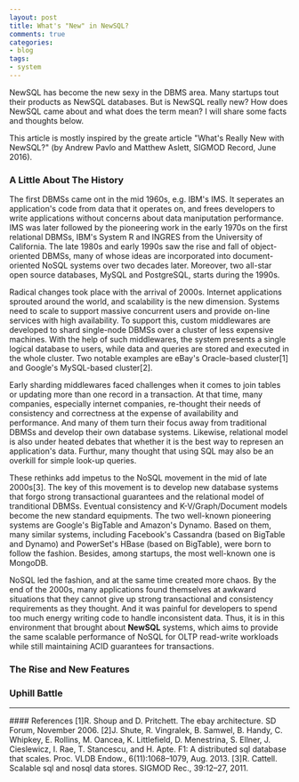 ```yaml
---
layout: post
title: What's "New" in NewSQL?
comments: true
categories:
- blog
tags:
- system
---
```


NewSQL has become the new sexy in the DBMS area. Many startups tout their products as NewSQL databases.
But is NewSQL really new? How does NewSQL came about and what does the term mean?
I will share some facts and thoughts below.

This article is mostly inspired by the greate article "What's Really New with NewSQL?" (by Andrew Pavlo and Matthew Aslett, SIGMOD Record, June 2016).

### A Little About The History

The first DBMSs came ont in the mid 1960s, e.g. IBM's IMS.
It seperates an application's code from data that it operates on, and frees developers to write applications without concerns about data maniputation performance.
IMS was later followed by the pioneering work in the early 1970s on the first relational DBMSs, IBM's System R and INGRES from the University of California.
The late 1980s and early 1990s saw the rise and fall of object-oriented DBMSs, many of whose ideas are incorporated into document-oriented NoSQL systems over two decades later.
Moreover, two all-star open source databases, MySQL and PostgreSQL, starts during the 1990s.

Radical changes took place with the arrival of 2000s.
Internet applications sprouted around the world, and scalability is the new dimension.
Systems need to scale to support massive concurrent users and provide on-line services with high availability.
To support this, custom middlewares are developed to shard single-node DBMSs over a cluster of less expensive machines.
With the help of such middlewares, the system presents a single logical database to users, while data and queries are stored and executed in the whole cluster.
Two notable examples are eBay's Oracle-based cluster[1] and Google's MySQL-based cluster[2].

Early sharding middlewares faced challenges when it comes to join tables or updating more than one record in a transaction.
At that time, many companies, especially internet companies, re-thought their needs of consistency and correctness at the expense of availability and performance.
And many of them turn their focus away from traditional DBMSs and develop their own database systems.
Likewise, relational model is also under heated debates that whether it is the best way to represen an application's data.
Furthur, many thought that using SQL may also be an overkill for simple look-up queries.

These rethinks add impetus to the NoSQL movement in the mid of late 2000s[3].
The key of this movement is to develop new database systems that forgo strong transactional guarantees and the relational model of tranditional DBMSs.
Eventual consistency and K-V/Graph/Document models become the new standard equipments.
The two well-known pioneering systems are Google's BigTable and Amazon's Dynamo.
Based on them, many similar systems, including Facebook's Cassandra (based on BigTable and Dynamo) and PowerSet's HBase (based on BigTable), were born to follow the fashion.
Besides, among startups, the most well-known one is MongoDB.

NoSQL led the fashion, and at the same time created more chaos.
By the end of the 2000s, many applications found themselves at awkward situations that they cannot give up strong transactional and consistency requirements as they thought.
And it was painful for developers to spend too much energy writing code to handle inconsistent data.
Thus, it is in this environment that brought about **NewSQL** systems, which aims to provide the same scalable performance of NoSQL for OLTP read-write workloads while still maintaining ACID guarantees for transactions.

### The Rise and New Features


### Uphill Battle

<hr/>
#### References
[1]R. Shoup and D. Pritchett. The ebay architecture. SD Forum, November 2006.
[2]J. Shute, R. Vingralek, B. Samwel, B. Handy, C. Whipkey, E. Rollins, M. Oancea, K. Littlefield, D. Menestrina, S. Ellner, J. Cieslewicz, I. Rae, T. Stancescu, and H. Apte. F1: A distributed sql database that scales. Proc. VLDB Endow., 6(11):1068–1079, Aug. 2013.
[3]R. Cattell. Scalable sql and nosql data stores. SIGMOD Rec., 39:12–27, 2011.
